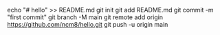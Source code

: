 echo "# hello" >> README.md
git init
git add README.md
git commit -m "first commit"
git branch -M main
git remote add origin https://github.com/ncm8/hello.git
git push -u origin main
